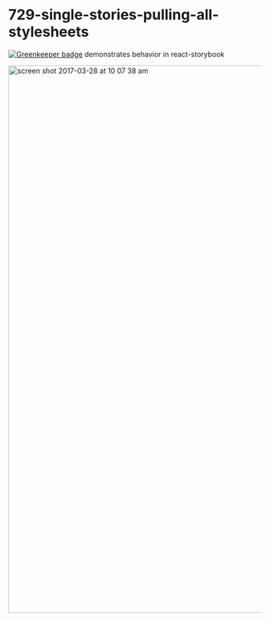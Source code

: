 # 729-single-stories-pulling-all-stylesheets

[![Greenkeeper badge](https://badges.greenkeeper.io/moimikey/729-single-stories-pulling-all-stylesheets.svg)](https://greenkeeper.io/)
demonstrates behavior in react-storybook

<img width="1089" alt="screen shot 2017-03-28 at 10 07 38 am" src="https://cloud.githubusercontent.com/assets/182661/24409667/e5c43026-139e-11e7-8049-178e4ab7510f.png">

